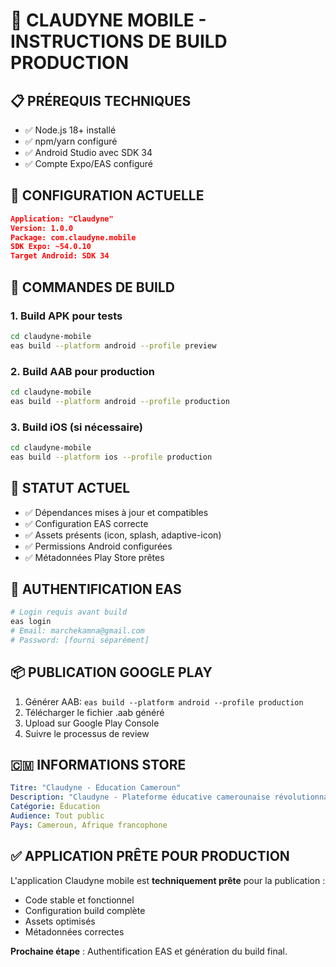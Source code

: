 # 🚀 **CLAUDYNE MOBILE - INSTRUCTIONS DE BUILD PRODUCTION**

## 📋 **PRÉREQUIS TECHNIQUES**
- ✅ Node.js 18+ installé
- ✅ npm/yarn configuré
- ✅ Android Studio avec SDK 34
- ✅ Compte Expo/EAS configuré

## 🔧 **CONFIGURATION ACTUELLE**
```json
Application: "Claudyne"
Version: 1.0.0
Package: com.claudyne.mobile
SDK Expo: ~54.0.10
Target Android: SDK 34
```

## 🎯 **COMMANDES DE BUILD**

### **1. Build APK pour tests**
```bash
cd claudyne-mobile
eas build --platform android --profile preview
```

### **2. Build AAB pour production**
```bash
cd claudyne-mobile
eas build --platform android --profile production
```

### **3. Build iOS (si nécessaire)**
```bash
cd claudyne-mobile
eas build --platform ios --profile production
```

## 📱 **STATUT ACTUEL**
- ✅ Dépendances mises à jour et compatibles
- ✅ Configuration EAS correcte
- ✅ Assets présents (icon, splash, adaptive-icon)
- ✅ Permissions Android configurées
- ✅ Métadonnées Play Store prêtes

## 🔐 **AUTHENTIFICATION EAS**
```bash
# Login requis avant build
eas login
# Email: marchekamna@gmail.com
# Password: [fourni séparément]
```

## 📦 **PUBLICATION GOOGLE PLAY**
1. Générer AAB: `eas build --platform android --profile production`
2. Télécharger le fichier .aab généré
3. Upload sur Google Play Console
4. Suivre le processus de review

## 🇨🇲 **INFORMATIONS STORE**
```yaml
Titre: "Claudyne - Éducation Cameroun"
Description: "Claudyne - Plateforme éducative camerounaise révolutionnaire"
Catégorie: Éducation
Audience: Tout public
Pays: Cameroun, Afrique francophone
```

## ✅ **APPLICATION PRÊTE POUR PRODUCTION**
L'application Claudyne mobile est **techniquement prête** pour la publication :
- Code stable et fonctionnel
- Configuration build complète
- Assets optimisés
- Métadonnées correctes

**Prochaine étape** : Authentification EAS et génération du build final.